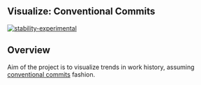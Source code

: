 ## Visualize: Conventional Commits

[![stability-experimental][stability-experimental-badge]][stability-index]

[stability-experimental-badge]: https://img.shields.io/badge/Stability-experimental-orange.svg
[stability-index]: https://nodejs.org/api/documentation.html#documentation_stability_index

## Overview

Aim of the project is to visualize trends in work history, assuming [conventional commits][conventional-commits-web] fashion.

[conventional-commits-web]: https://www.conventionalcommits.org/en/v1.0.0/
